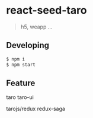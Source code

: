 # react-seed-taro

> h5, weapp ...

## Developing

``` bash
$ npm i
$ npm start
```

## Feature

taro taro-ui

tarojs/redux redux-saga



